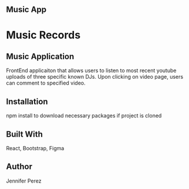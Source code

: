 ## Music App

Music Records 
===

<h2>Music Application</h2>
FrontEnd applicaiton that allows users to listen to most recent youtube uploads of three specific known DJs. Upon clicking on video page, users can comment to specified video.


<h2>Installation</h2>
npm install to download necessary packages if project is cloned

<h2>Built With </h2>
React, Bootstrap, Figma

<h2>Author</h2>
Jennifer Perez